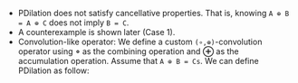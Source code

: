   - PDilation does not satisfy cancellative properties. That is, knowing `A ⊕ B = A ⊕ C` does not imply `B = C`.  
  - A counterexample is shown later (Case 1).
  - Convolution-like operator: We define a custom `(∘,⊕)`-convolution operator using **∘** as the combining operation and **⊕** as the accumulation operation. 
Assume that `A ⊕ B = Cs`. We can define PDilation as follow:  
